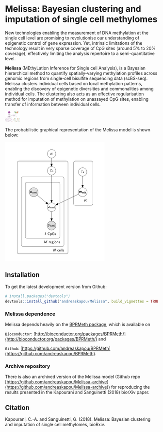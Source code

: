 # Melissa: Bayesian clustering and imputation of single cell methylomes

New technologies enabling the measurement of DNA methylation at the single cell level are promising to revolutionise our understanding of epigenetic control of gene expression. Yet, intrinsic limitations of the technology result in very sparse coverage of CpG sites (around 5% to 20% coverage), effectively limiting the analysis repertoire to a semi-quantitative level.

__Melissa__ (MEthyLation Inference for Single cell Analysis), is a Bayesian hierarchical method to quantify spatially-varying methylation profiles across genomic regions from single-cell bisulfite sequencing data (scBS-seq). Melissa clusters individual cells based on local methylation patterns, enabling the discovery of epigenetic diversities and commonalities among individual cells. The clustering also acts as an effective regularisation method for imputation of methylation on unassayed CpG sites, enabling transfer of information between individual cells. 

<!--- ![Melissa model overview](analysis/model/figures/melissa.png) -->

<img src="inst/figures/melissa.png" alt="" style="width: 50px;"/> 


The probabilistic graphical representation of the Melissa model is shown below:

![](inst/figures/melissa-model-small.png)


## Installation
To get the latest development version from Github:

```R
# install.packages("devtools")
devtools::install_github("andreaskapou/Melissa", build_vignettes = TRUE)
```

### Melissa dependence

Melissa depends heavily on the [BPRMeth package](https://academic.oup.com/bioinformatics/article-lookup/doi/10.1093/bioinformatics/bty129), which is available on 

`Bioconductor`: [http://bioconductor.org/packages/BPRMeth/](http://bioconductor.org/packages/BPRMeth/) and 

`Github`: [https://github.com/andreaskapou/BPRMeth](https://github.com/andreaskapou/BPRMeth).

### Archive repository
There is also an archived version of the Melissa model (Github repo [https://github.com/andreaskapou/Melissa-archive](https://github.com/andreaskapou/Melissa-archive)) for reproducing the results presented in the Kapourani and Sanguinetti (2018) biorXiv paper.


## Citation
Kapourani, C.-A. and Sanguinetti, G. (2018). Melissa: Bayesian clustering and imputation of single cell methylomes, bioRxiv.
